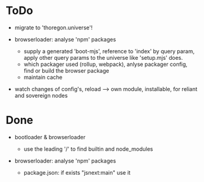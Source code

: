 ToDo
====

- migrate to 'thoregon.universe'!

- browserloader: analyse 'npm' packages
    * supply a generated 'boot-mjs', reference to 'index' by query param, apply other query params to the universe like 'setup.mjs' does.
    * which packager used (rollup, webpack), anlyse packager config, find or build the browser package
    * maintain cache

- watch changes of config's, reload
    --> own module, installable, for reliant and sovereign nodes

Done
====

- bootloader & browserloader
    * use the leading '/' to find builtin and node_modules

- browserloader: analyse 'npm' packages
    * package.json: if exists "jsnext:main" use it
